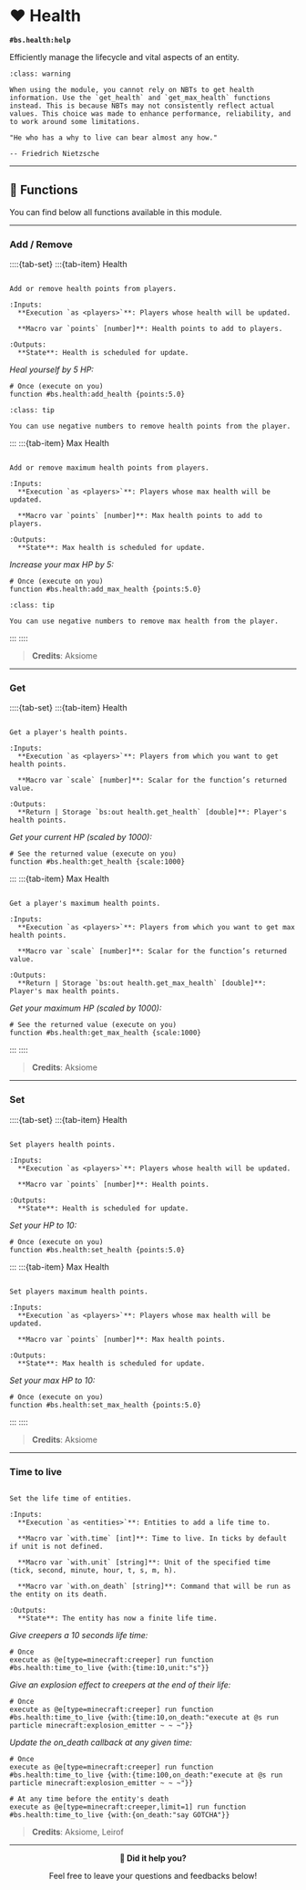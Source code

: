 # ❤️ Health

**`#bs.health:help`**

Efficiently manage the lifecycle and vital aspects of an entity.

```{admonition} About NBTs
:class: warning

When using the module, you cannot rely on NBTs to get health information. Use the `get_health` and `get_max_health` functions instead. This is because NBTs may not consistently reflect actual values. This choice was made to enhance performance, reliability, and to work around some limitations.
```

```{epigraph}
"He who has a why to live can bear almost any how."

-- Friedrich Nietzsche
```

---

## 🔧 Functions

You can find below all functions available in this module.

---

### Add / Remove

::::{tab-set}
:::{tab-item} Health

```{function} #bs.helth:add_health

Add or remove health points from players.

:Inputs:
  **Execution `as <players>`**: Players whose health will be updated.

  **Macro var `points` [number]**: Health points to add to players.

:Outputs:
  **State**: Health is scheduled for update.
```

*Heal yourself by 5 HP:*
```mcfunction
# Once (execute on you)
function #bs.health:add_health {points:5.0}
```

```{admonition} How to remove
:class: tip

You can use negative numbers to remove health points from the player.
```

:::
:::{tab-item} Max Health

```{function} #bs.helth:add_max_health

Add or remove maximum health points from players.

:Inputs:
  **Execution `as <players>`**: Players whose max health will be updated.

  **Macro var `points` [number]**: Max health points to add to players.

:Outputs:
  **State**: Max health is scheduled for update.
```

*Increase your max HP by 5:*
```mcfunction
# Once (execute on you)
function #bs.health:add_max_health {points:5.0}
```

```{admonition} How to remove
:class: tip

You can use negative numbers to remove max health from the player.
```

:::
::::

> **Credits**: Aksiome

---

### Get

::::{tab-set}
:::{tab-item} Health

```{function} #bs.helth:get_health

Get a player's health points.

:Inputs:
  **Execution `as <players>`**: Players from which you want to get health points.

  **Macro var `scale` [number]**: Scalar for the function’s returned value.

:Outputs:
  **Return | Storage `bs:out health.get_health` [double]**: Player's health points.
```

*Get your current HP (scaled by 1000):*
```mcfunction
# See the returned value (execute on you)
function #bs.health:get_health {scale:1000}
```

:::
:::{tab-item} Max Health

```{function} #bs.helth:get_max_health

Get a player's maximum health points.

:Inputs:
  **Execution `as <players>`**: Players from which you want to get max health points.

  **Macro var `scale` [number]**: Scalar for the function’s returned value.

:Outputs:
  **Return | Storage `bs:out health.get_max_health` [double]**: Player's max health points.
```

*Get your maximum HP (scaled by 1000):*
```mcfunction
# See the returned value (execute on you)
function #bs.health:get_max_health {scale:1000}
```

:::
::::

> **Credits**: Aksiome

---

### Set

::::{tab-set}
:::{tab-item} Health

```{function} #bs.helth:set_health

Set players health points.

:Inputs:
  **Execution `as <players>`**: Players whose health will be updated.

  **Macro var `points` [number]**: Health points.

:Outputs:
  **State**: Health is scheduled for update.
```

*Set your HP to 10:*
```mcfunction
# Once (execute on you)
function #bs.health:set_health {points:5.0}
```

:::
:::{tab-item} Max Health

```{function} #bs.helth:set_max_health

Set players maximum health points.

:Inputs:
  **Execution `as <players>`**: Players whose max health will be updated.

  **Macro var `points` [number]**: Max health points.

:Outputs:
  **State**: Max health is scheduled for update.
```

*Set your max HP to 10:*
```mcfunction
# Once (execute on you)
function #bs.health:set_max_health {points:5.0}
```

:::
::::

> **Credits**: Aksiome

---

### Time to live

```{function} #bs.helth:time_to_live

Set the life time of entities.

:Inputs:
  **Execution `as <entities>`**: Entities to add a life time to.

  **Macro var `with.time` [int]**: Time to live. In ticks by default if unit is not defined.

  **Macro var `with.unit` [string]**: Unit of the specified time (tick, second, minute, hour, t, s, m, h).

  **Macro var `with.on_death` [string]**: Command that will be run as the entity on its death.

:Outputs:
  **State**: The entity has now a finite life time.
```

*Give creepers a 10 seconds life time:*

```mcfunction
# Once
execute as @e[type=minecraft:creeper] run function #bs.health:time_to_live {with:{time:10,unit:"s"}}
```

*Give an explosion effect to creepers at the end of their life:*

```mcfunction
# Once
execute as @e[type=minecraft:creeper] run function #bs.health:time_to_live {with:{time:10,on_death:"execute at @s run particle minecraft:explosion_emitter ~ ~ ~"}}
```

*Update the on_death callback at any given time:*

```mcfunction
# Once
execute as @e[type=minecraft:creeper] run function #bs.health:time_to_live {with:{time:100,on_death:"execute at @s run particle minecraft:explosion_emitter ~ ~ ~"}}

# At any time before the entity's death
execute as @e[type=minecraft:creeper,limit=1] run function #bs.health:time_to_live {with:{on_death:"say GOTCHA"}}
```

> **Credits**: Aksiome, Leirof

---

<div id="gs-comments" align=center>

**💬 Did it help you?**

Feel free to leave your questions and feedbacks below!

</div>
